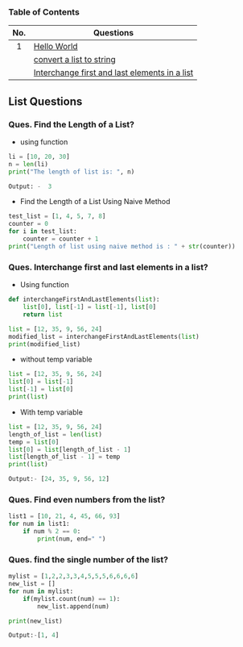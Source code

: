 ### Table of Contents

|  No.  | Questions                                                                                            |
| :---: | ---------------------------------------------------------------------------------------------------- |
|   1   | [Hello World](#ques-print-hello-world)                                                               |
|       | [convert a list to string](#program-to-convert-a-list-to-string)                                     |
|       | [Interchange first and last elements in a list](#ques-interchange-first-and-last-elements-in-a-list) |


## List Questions
### Ques. Find the Length of a List?
* using function
```python
li = [10, 20, 30]
n = len(li)
print("The length of list is: ", n)

Output: -  3
```
* Find the Length of a List Using Naive Method
```python
test_list = [1, 4, 5, 7, 8]
counter = 0
for i in test_list:
    counter = counter + 1
print("Length of list using naive method is : " + str(counter))
```

### Ques. Interchange first and last elements in a list?
* Using function
```python
def interchangeFirstAndLastElements(list):
    list[0], list[-1] = list[-1], list[0]
    return list

list = [12, 35, 9, 56, 24]
modified_list = interchangeFirstAndLastElements(list)
print(modified_list)
```
* without temp variable
```python
list = [12, 35, 9, 56, 24]
list[0] = list[-1]
list[-1] = list[0]
print(list)
```
* With temp variable
```python
list = [12, 35, 9, 56, 24]
length_of_list = len(list)
temp = list[0]
list[0] = list[length_of_list - 1]
list[length_of_list - 1] = temp
print(list)

Output:- [24, 35, 9, 56, 12]
```

### Ques. Find even numbers from the list?
```python
list1 = [10, 21, 4, 45, 66, 93]
for num in list1:
    if num % 2 == 0:
        print(num, end=" ")
```


### Ques. find the single number of the list?
```python
mylist = [1,2,2,3,3,4,5,5,5,6,6,6,6]
new_list = []
for num in mylist:
    if(mylist.count(num) == 1):
        new_list.append(num)

print(new_list)

Output:-[1, 4]
```